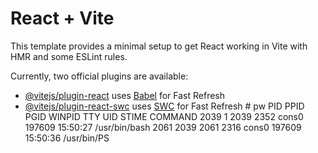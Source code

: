 # React + Vite

This template provides a minimal setup to get React working in Vite with HMR and some ESLint rules.

Currently, two official plugins are available:

- [@vitejs/plugin-react](https://github.com/vitejs/vite-plugin-react/blob/main/packages/plugin-react/README.md) uses [Babel](https://babeljs.io/) for Fast Refresh
- [@vitejs/plugin-react-swc](https://github.com/vitejs/vite-plugin-react-swc) uses [SWC](https://swc.rs/) for Fast Refresh
#   p w  
       PID    PPID    PGID     WINPID   TTY         UID    STIME COMMAND
     2039       1    2039       2352  cons0     197609 15:50:27 /usr/bin/bash
     2061    2039    2061       2316  cons0     197609 15:50:36 /usr/bin/PS
